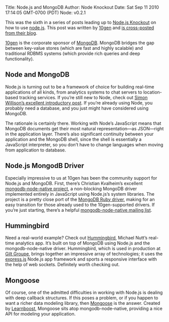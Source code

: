 Title: Node.js and MongoDB
Author: Node Knockout
Date: Sat Sep 11 2010 17:14:05 GMT-0700 (PDT)
Node: v0.2.1

This was the sixth in a series of posts leading up to
[Node.js Knockout][] on how to use [node.js][]. This post was
written by [10gen][] and [is cross-posted from their blog][].

[10gen][1] is the corporate sponsor of [MongoDB][]. MongoDB bridges
the gap between key-value stores (which are fast and highly
scalable) and traditional RDBMS systems (which provide rich queries
and deep functionality).

## Node and MongoDB

Node.js is turning out to be a framework of choice for building
real-time applications of all kinds, from analytics systems to chat
servers to location-based tracking services. If you’re still new to
Node, check out [Simon Willison’s excellent introductory post][].
If you’re already using Node, you probably need a database, and you
just might have considered using MongoDB.

The rationale is certainly there. Working with Node’s JavaScript
means that MongoDB documents get their most natural representation—as JSON—right in the application layer. There’s also
significant continuity between your application and the MongoDB
shell, since the shell is essentially a JavaScript interpreter, so
you don’t have to change languages when moving from application to
database.

## Node.js MongodB Driver

Especially impressive to us at 10gen has been the community support
for Node.js and MongoDB. First, there’s Christian Kvalheim’s
excellent [mongodb-node-native project][], a non-blocking MongoDB
driver implemented entirely in JavaScript using Node.js’s system
libraries. The project is a pretty close port of the
[MongoDB Ruby driver][], making for an easy transition for those
already used to the 10gen-supported drivers. If you’re just
starting, there’s a helpful [mongodb-node-native mailing list][].

## Hummingbird

Need a real-world example? Check out [Hummingbird][], Michael
Nutt’s real-time analytics app. It’s built on top of MongoDB using
Node.js and the mongodb-node-native driver. Hummingbird, which is
used in production at [Gilt Groupe][], brings together an
impressive array of technologies; it uses the [express.js][]
Node.js app framework and sports a responsive interface with the
help of web sockets. Definitely worth checking out.

## Mongoose

Of course, one of the admitted difficulties in working with Node.js
is dealing with deep callback structures. If this poses a problem,
or if you happen to want a richer data modeling library, then
[Mongoose][] is the answer. Created by [Learnboost][], Mongoose
sits atop mongodb-node-native, providing a nice API for modeling
your application.

  [Countdown to Knockout: Post 6 - Node.js and MongoDB]: http://nodeknockout.posterous.com/countdown-to-knockout-post-6-nodejs-and-mongo-0
  [Node.js Knockout]: http://nodeknockout.com/
  [node.js]: http://nodejs.org/
  [10gen]: http://mongodb.org/
  [is cross-posted from their blog]: http://blog.mongodb.org/post/812003773/node-js-and-mongodb
  [1]: http://www.10gen.com/
  [MongoDB]: http://www.mongodb.org/
  [Simon Willison’s excellent introductory post]: http://simonwillison.net/2009/Nov/23/node/ "Node.js is genuinely exciting"
  [mongodb-node-native project]: http://github.com/christkv/node-mongodb-native "MongoDB Node Native Driver"
  [MongoDB Ruby driver]: http://www.mongodb.org/display/DOCS/Ruby+Language+Center "MongoDB Ruby Driver"
  [mongodb-node-native mailing list]: http://groups.google.com/group/node-mongodb-native "MongoDB Node Native Mailing List"
  [Hummingbird]: http://mnutt.github.com/hummingbird/ "Hummingbird App"
  [Gilt Groupe]: http://www.gilt.com/ "Gilt Groupe"
  [express.js]: http://expressjs.com/ "Express.js"
  [Mongoose]: http://www.learnboost.com/mongoose/ "Mongoose"
  [Learnboost]: http://www.learnboost.com/ "Learnboost"